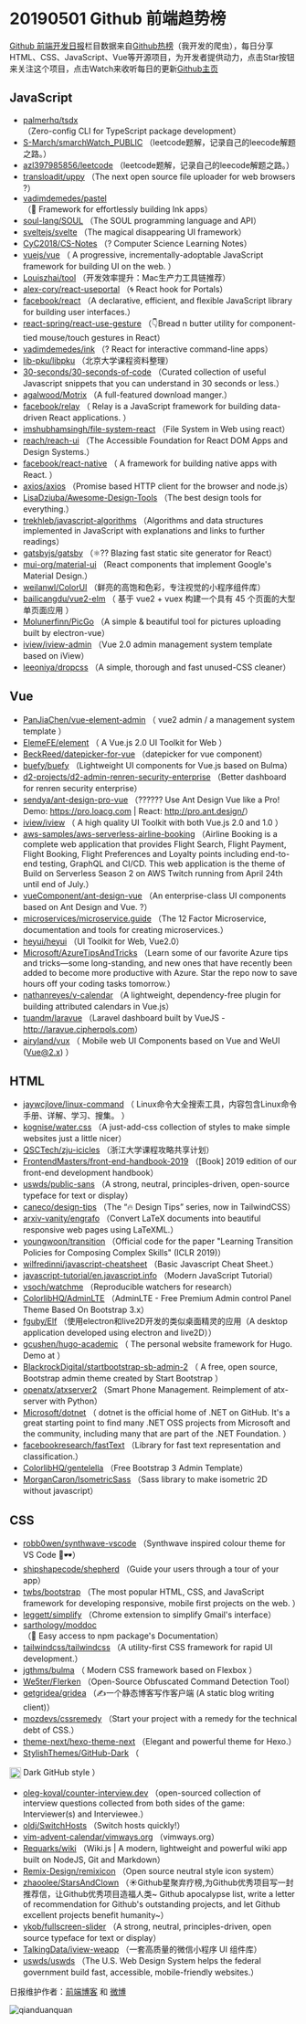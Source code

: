 # 20190501 Github 前端趋势榜

[Github 前端开发日报](http://caibaojian.com/c/news)栏目数据来自[Github热榜](http://news.caibaojian.com/)（我开发的爬虫），每日分享HTML、CSS、JavaScript、Vue等开源项目，为开发者提供动力，点击Star按钮来关注这个项目，点击Watch来收听每日的更新[Github主页](https://github.com/kujian/githubTrending)
## JavaScript

* [palmerhq/tsdx](https://github.com/palmerhq/tsdx) （Zero-config CLI for TypeScript package development）
* [S-March/smarchWatch_PUBLIC](https://github.com/S-March/smarchWatch_PUBLIC) （leetcode题解，记录自己的leecode解题之路。）
* [azl397985856/leetcode](https://github.com/azl397985856/leetcode) （leetcode题解，记录自己的leecode解题之路。）
* [transloadit/uppy](https://github.com/transloadit/uppy) （The next open source file uploader for web browsers ?）
* [vadimdemedes/pastel](https://github.com/vadimdemedes/pastel) （&#x1f3a8; Framework for effortlessly building Ink apps）
* [soul-lang/SOUL](https://github.com/soul-lang/SOUL) （The SOUL programming language and API）
* [sveltejs/svelte](https://github.com/sveltejs/svelte) （The magical disappearing UI framework）
* [CyC2018/CS-Notes](https://github.com/CyC2018/CS-Notes) （? Computer Science Learning Notes）
* [vuejs/vue](https://github.com/vuejs/vue) （
        A progressive, incrementally-adoptable JavaScript framework for building UI on the web.
      ）
* [Louiszhai/tool](https://github.com/Louiszhai/tool) （开发效率提升：Mac生产力工具链推荐）
* [alex-cory/react-useportal](https://github.com/alex-cory/react-useportal) （&#x1f300; React hook for Portals）
* [facebook/react](https://github.com/facebook/react) （A declarative, efficient, and flexible JavaScript library for building user interfaces.）
* [react-spring/react-use-gesture](https://github.com/react-spring/react-use-gesture) （&#x1f447;Bread n butter utility for component-tied mouse/touch gestures in React）
* [vadimdemedes/ink](https://github.com/vadimdemedes/ink) （? React for interactive command-line apps）
* [lib-pku/libpku](https://github.com/lib-pku/libpku) （北京大学课程资料整理）
* [30-seconds/30-seconds-of-code](https://github.com/30-seconds/30-seconds-of-code) （Curated collection of useful Javascript snippets that you can understand in 30 seconds or less.）
* [agalwood/Motrix](https://github.com/agalwood/Motrix) （A full-featured download manger.）
* [facebook/relay](https://github.com/facebook/relay) （
        Relay is a JavaScript framework for building data-driven React applications.
      ）
* [imshubhamsingh/file-system-react](https://github.com/imshubhamsingh/file-system-react) （File System in Web using react）
* [reach/reach-ui](https://github.com/reach/reach-ui) （The Accessible Foundation for React DOM Apps and Design Systems.）
* [facebook/react-native](https://github.com/facebook/react) （
        A framework for building native apps with React.
      ）
* [axios/axios](https://github.com/axios/axios) （Promise based HTTP client for the browser and node.js）
* [LisaDziuba/Awesome-Design-Tools](https://github.com/LisaDziuba/Awesome-Design-Tools) （The best design tools for everything.）
* [trekhleb/javascript-algorithms](https://github.com/trekhleb/javascript-algorithms) （Algorithms and data structures implemented in JavaScript with explanations and links to further readings）
* [gatsbyjs/gatsby](https://github.com/gatsbyjs/gatsby) （⚛️?? Blazing fast static site generator for React）
* [mui-org/material-ui](https://github.com/mui-org/material-ui) （React components that implement Google's Material Design.）
* [weilanwl/ColorUI](https://github.com/weilanwl/ColorUI) （鲜亮的高饱和色彩，专注视觉的小程序组件库）
* [bailicangdu/vue2-elm](https://github.com/bailicangdu/vue2-elm) （
        基于 vue2 + vuex 构建一个具有 45 个页面的大型单页面应用
      ）
* [Molunerfinn/PicGo](https://github.com/Molunerfinn/PicGo) （A simple &amp; beautiful tool for pictures uploading built by electron-vue）
* [iview/iview-admin](https://github.com/iview/iview-admin) （Vue 2.0 admin management system template based on iView）
* [leeoniya/dropcss](https://github.com/leeoniya/dropcss) （A simple, thorough and fast unused-CSS cleaner）

## Vue

* [PanJiaChen/vue-element-admin](https://github.com/PanJiaChen/vue-element-admin) （
        vue2 admin / a management system template
      ）
* [ElemeFE/element](https://github.com/ElemeFE/element) （
        A Vue.js 2.0 UI Toolkit for Web
      ）
* [BeckReed/datepicker-for-vue](https://github.com/BeckReed/datepicker-for-vue) （datepicker for vue component）
* [buefy/buefy](https://github.com/buefy/buefy) （Lightweight UI components for Vue.js based on Bulma）
* [d2-projects/d2-admin-renren-security-enterprise](https://github.com/d2-projects/d2-admin-renren-security-enterprise) （Better dashboard for renren security enterprise）
* [sendya/ant-design-pro-vue](https://github.com/sendya/ant-design-pro-vue) （??‍???‍? Use Ant Design Vue like a Pro! Demo: <a href="https://pro.loacg.com" rel="nofollow">https://pro.loacg.com</a> | React: <a href="http://pro.ant.design/" rel="nofollow">http://pro.ant.design/</a>）
* [iview/iview](https://github.com/iview/iview) （
        A high quality UI Toolkit with both Vue.js 2.0 and 1.0
      ）
* [aws-samples/aws-serverless-airline-booking](https://github.com/aws-samples/aws-serverless-airline-booking) （Airline Booking is a complete web application that provides Flight Search, Flight Payment, Flight Booking, Flight Preferences and Loyalty points including end-to-end testing, GraphQL and CI/CD. This web application is the theme of Build on Serverless Season 2 on AWS Twitch running from April 24th until end of July.）
* [vueComponent/ant-design-vue](https://github.com/vueComponent/ant-design-vue) （An enterprise-class UI components based on Ant Design and Vue. ?）
* [microservices/microservice.guide](https://github.com/microservices/microservice.guide) （The 12 Factor Microservice, documentation and tools for creating microservices.）
* [heyui/heyui](https://github.com/heyui/heyui) （UI Toolkit for Web, Vue2.0）
* [Microsoft/AzureTipsAndTricks](https://github.com/Microsoft/AzureTipsAndTricks) （Learn some of our favorite Azure tips and tricks—some long-standing, and new ones that have recently been added to become more productive with Azure. Star the repo now to save hours off your coding tasks tomorrow.）
* [nathanreyes/v-calendar](https://github.com/nathanreyes/v-calendar) （A lightweight, dependency-free plugin for building attributed calendars in Vue.js）
* [tuandm/laravue](https://github.com/tuandm/laravue) （Laravel dashboard built by VueJS - <a href="http://laravue.cipherpols.com" rel="nofollow">http://laravue.cipherpols.com</a>）
* [airyland/vux](https://github.com/airyland/vux) （
        Mobile web UI Components based on Vue and WeUI (Vue@2.x)
      ）

## HTML

* [jaywcjlove/linux-command](https://github.com/jaywcjlove/linux-command) （
        Linux命令大全搜索工具，内容包含Linux命令手册、详解、学习、搜集。
      ）
* [kognise/water.css](https://github.com/kognise/water.css) （A just-add-css collection of styles to make simple websites just a little nicer）
* [QSCTech/zju-icicles](https://github.com/QSCTech/zju-icicles) （浙江大学课程攻略共享计划）
* [FrontendMasters/front-end-handbook-2019](https://github.com/FrontendMasters/front-end-handbook-2019) （[Book] 2019 edition of our front-end development handbook）
* [uswds/public-sans](https://github.com/uswds/public-sans) （A strong, neutral, principles-driven, open-source typeface for text or display）
* [caneco/design-tips](https://github.com/caneco/design-tips) （The “&#x1f525; Design Tips” series, now in TailwindCSS）
* [arxiv-vanity/engrafo](https://github.com/arxiv-vanity/engrafo) （Convert LaTeX documents into beautiful responsive web pages using LaTeXML.）
* [youngwoon/transition](https://github.com/youngwoon/transition) （Official code for the paper "Learning Transition Policies for Composing Complex Skills" (ICLR 2019)）
* [wilfredinni/javascript-cheatsheet](https://github.com/wilfredinni/javascript-cheatsheet) （Basic Javascript Cheat Sheet.）
* [javascript-tutorial/en.javascript.info](https://github.com/javascript-tutorial/en.javascript.info) （Modern JavaScript Tutorial）
* [vsoch/watchme](https://github.com/vsoch/watchme) （Reproducible watchers for research）
* [ColorlibHQ/AdminLTE](https://github.com/ColorlibHQ/AdminLTE) （AdminLTE - Free Premium Admin control Panel Theme Based On Bootstrap 3.x）
* [fguby/Elf](https://github.com/fguby/Elf) （使用electron和live2D开发的类似桌面精灵的应用（A desktop application developed using electron and live2D））
* [gcushen/hugo-academic](https://github.com/gcushen/hugo-academic) （
        The personal website framework for Hugo. Demo at
      ）
* [BlackrockDigital/startbootstrap-sb-admin-2](https://github.com/BlackrockDigital/startbootstrap-sb-admin-2) （
        A free, open source, Bootstrap admin theme created by Start Bootstrap
      ）
* [openatx/atxserver2](https://github.com/openatx/atxserver2) （Smart Phone Management. Reimplement of atx-server with Python）
* [Microsoft/dotnet](https://github.com/Microsoft/dotnet) （
        dotnet is the official home of .NET on GitHub. It's a great starting point to find many .NET OSS projects from Microsoft and the community, including many that are part of the .NET Foundation.
      ）
* [facebookresearch/fastText](https://github.com/facebookresearch/fastText) （Library for fast text representation and classification.）
* [ColorlibHQ/gentelella](https://github.com/ColorlibHQ/gentelella) （Free Bootstrap 3 Admin Template）
* [MorganCaron/IsometricSass](https://github.com/MorganCaron/IsometricSass) （Sass library to make isometric 2D without javascript）

## CSS

* [robb0wen/synthwave-vscode](https://github.com/robb0wen/synthwave-vscode) （Synthwave inspired colour theme for VS Code &#x1f305;&#x1f576;）
* [shipshapecode/shepherd](https://github.com/shipshapecode/shepherd) （Guide your users through a tour of your app）
* [twbs/bootstrap](https://github.com/twbs/bootstrap) （The most popular HTML, CSS, and JavaScript framework for developing responsive, mobile first projects on the web.
      ）
* [leggett/simplify](https://github.com/leggett/simplify) （Chrome extension to simplify Gmail's interface）
* [sarthology/moddoc](https://github.com/sarthology/moddoc) （&#x1f436; Easy access to npm package's Documentation）
* [tailwindcss/tailwindcss](https://github.com/tailwindcss/tailwindcss) （A utility-first CSS framework for rapid UI development.）
* [jgthms/bulma](https://github.com/jgthms/bulma) （
        Modern CSS framework based on Flexbox
      ）
* [We5ter/Flerken](https://github.com/We5ter/Flerken) （Open-Source Obfuscated Command Detection Tool）
* [getgridea/gridea](https://github.com/getgridea/gridea) （✍️一个静态博客写作客户端 (A static blog writing client)）
* [mozdevs/cssremedy](https://github.com/mozdevs/cssremedy) （Start your project with a remedy for the technical debt of CSS.）
* [theme-next/hexo-theme-next](https://github.com/theme-next/hexo-theme-next) （Elegant and powerful theme for Hexo.）
* [StylishThemes/GitHub-Dark](https://github.com/StylishThemes/GitHub-Dark) （
        
<img class="emoji" title=":octocat:" alt=":octocat:" src="https://assets-cdn.github.com/images/icons/emoji/octocat.png" height="20" width="20" align="absmiddle"> Dark GitHub style
      ）
* [oleg-koval/counter-interview.dev](https://github.com/oleg-koval/counter-interview.dev) （open-sourced collection of interview questions collected from both sides of the game: Interviewer(s) and Interviewee.）
* [oldj/SwitchHosts](https://github.com/oldj/SwitchHosts) （Switch hosts quickly!）
* [vim-advent-calendar/vimways.org](https://github.com/vim-advent-calendar/vimways.org) （vimways.org）
* [Requarks/wiki](https://github.com/Requarks/wiki) （Wiki.js | A modern, lightweight and powerful wiki app built on NodeJS, Git and Markdown）
* [Remix-Design/remixicon](https://github.com/Remix-Design/remixicon) （Open source neutral style icon system）
* [zhaoolee/StarsAndClown](https://github.com/zhaoolee/StarsAndClown) （☀️Github星聚弃疗榜,为Github优秀项目写一封推荐信，让Github优秀项目造福人类~ Github apocalypse list, write a letter of recommendation for Github's outstanding projects, and let Github excellent projects benefit humanity~）
* [ykob/fullscreen-slider](https://github.com/ykob/fullscreen-slider) （A strong, neutral, principles-driven, open source typeface for text or display）
* [TalkingData/iview-weapp](https://github.com/TalkingData/iview-weapp) （一套高质量的微信小程序 UI 组件库）
* [uswds/uswds](https://github.com/uswds/uswds) （The U.S. Web Design System helps the federal government build fast, accessible, mobile-friendly websites.）


日报维护作者：[前端博客](http://caibaojian.com/) 和 [微博](http://caibaojian.com/go/weibo)

![qianduanquan](https://user-images.githubusercontent.com/3055447/38468989-651132ac-3b80-11e8-8e6b-15122322a9d7.png)